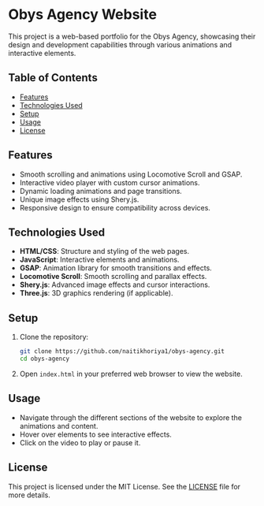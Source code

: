# Obys Agency Website

This project is a web-based portfolio for the Obys Agency, showcasing their design and development capabilities through various animations and interactive elements.

## Table of Contents

- [Features](#features)
- [Technologies Used](#technologies-used)
- [Setup](#setup)
- [Usage](#usage)
- [License](#license)

## Features

- Smooth scrolling and animations using Locomotive Scroll and GSAP.
- Interactive video player with custom cursor animations.
- Dynamic loading animations and page transitions.
- Unique image effects using Shery.js.
- Responsive design to ensure compatibility across devices.

## Technologies Used

- **HTML/CSS**: Structure and styling of the web pages.
- **JavaScript**: Interactive elements and animations.
- **GSAP**: Animation library for smooth transitions and effects.
- **Locomotive Scroll**: Smooth scrolling and parallax effects.
- **Shery.js**: Advanced image effects and cursor interactions.
- **Three.js**: 3D graphics rendering (if applicable).

## Setup

1. Clone the repository:
   ```bash
   git clone https://github.com/naitikhoriya1/obys-agency.git
   cd obys-agency
   ```

2. Open `index.html` in your preferred web browser to view the website.

## Usage

- Navigate through the different sections of the website to explore the animations and content.
- Hover over elements to see interactive effects.
- Click on the video to play or pause it.

## License

This project is licensed under the MIT License. See the [LICENSE](LICENSE) file for more details.
